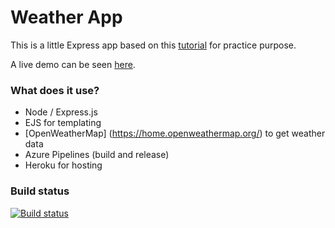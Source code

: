 # Weather App

This is a little Express app based on this [tutorial](https://codeburst.io/build-a-weather-website-in-30-minutes-with-node-js-express-openweather-a317f904897b) for practice purpose.

A live demo can be seen [here](https://tempo-express.herokuapp.com/).
### What does it use?
- Node / Express.js
- EJS for templating
- [OpenWeatherMap]  (https://home.openweathermap.org/) to get weather data
- Azure Pipelines (build and release)
- Heroku for hosting

### Build status
[![Build status](https://dev.azure.com/camilascarrera/weather-app/_apis/build/status/weather-app-CI)](https://dev.azure.com/camilascarrera/weather-app/_build/latest?definitionId=5)
